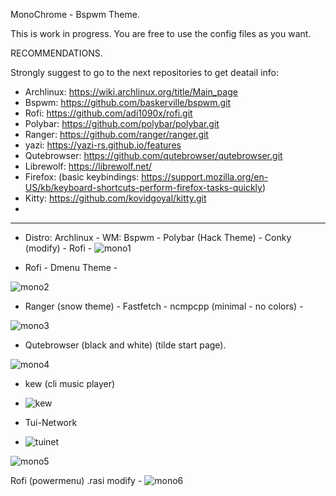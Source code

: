 MonoChrome - Bspwm Theme.

This is work in progress.
You are free to use the config files as you want.

RECOMMENDATIONS.

Strongly suggest to go to the next repositories to get deatail info:

- Archlinux: https://wiki.archlinux.org/title/Main_page
- Bspwm: https://github.com/baskerville/bspwm.git
- Rofi: https://github.com/adi1090x/rofi.git
- Polybar: https://github.com/polybar/polybar.git
- Ranger: https://github.com/ranger/ranger.git
- yazi: https://yazi-rs.github.io/features
- Qutebrowser: https://github.com/qutebrowser/qutebrowser.git
- Librewolf: https://librewolf.net/
- Firefox: (basic keybindings: https://support.mozilla.org/en-US/kb/keyboard-shortcuts-perform-firefox-tasks-quickly)
- Kitty: https://github.com/kovidgoyal/kitty.git
- 


_____________________________________________________________________________________________________


- Distro: Archlinux - WM: Bspwm - Polybar (Hack Theme) - Conky (modify) - Rofi -
![mono1](https://github.com/user-attachments/assets/98a38330-05fc-4925-92f7-92d15b91fb5b)

- Rofi - Dmenu Theme - 

![mono2](https://github.com/user-attachments/assets/b97f97ef-d577-4ad5-baec-8a53bd21a2a5)

- Ranger (snow theme) - Fastfetch - ncmpcpp (minimal - no colors) -

![mono3](https://github.com/user-attachments/assets/ea7ea114-15db-4aa7-bf09-ec03ec29ee18)

- Qutebrowser (black and white) (tilde start page). 

![mono4](https://github.com/user-attachments/assets/f7320da1-36b6-440f-908e-dcaaf73954d0)

- kew (cli music player)
- ![kew](https://github.com/user-attachments/assets/27b601d9-178c-4665-8372-df5030150386)

- Tui-Network
- ![tuinet](https://github.com/user-attachments/assets/75f003a9-ae84-4229-91df-a25561edf715)



![mono5](https://github.com/user-attachments/assets/3ddd2b1d-d089-4fce-a13f-eb981e0c7aad)

Rofi (powermenu) .rasi modify -
![mono6](https://github.com/user-attachments/assets/3a43a73c-f1e9-4f22-9739-bcdd9d1e8271)
